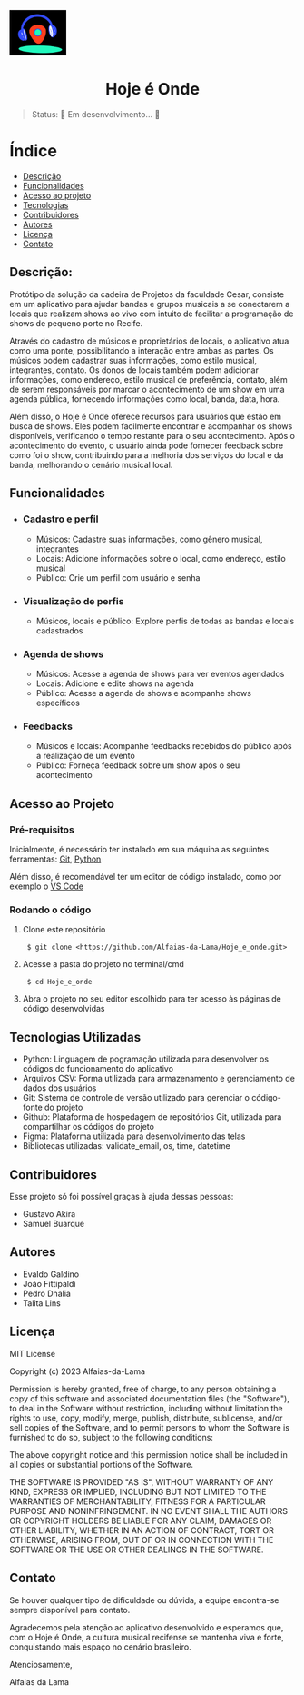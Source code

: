 <p align="left">
    <img width="100" display=inline-block src=logo1.jpg>
<h1 align="center">Hoje é Onde</h1>

>Status: 🚧 Em desenvolvimento... 🚧

# Índice
* [Descrição](#descrição)
* [Funcionalidades](#funcionalidades)
* [Acesso ao projeto](#acesso-ao-projeto)
* [Tecnologias](#tecnologias-utilizadas)
* [Contribuidores](#contribuidores)
* [Autores](#autores)
* [Licença](#licença)
* [Contato](#contato)

## Descrição:
Protótipo da solução da cadeira de Projetos da faculdade Cesar, consiste em um aplicativo para ajudar bandas e grupos musicais a se conectarem a locais que realizam shows ao vivo com intuito de facilitar a programação de shows de pequeno porte no Recife.

Através do cadastro de músicos e proprietários de locais, o aplicativo atua como uma ponte, possibilitando a interação entre ambas as partes. Os músicos podem cadastrar suas informações, como estilo musical, integrantes, contato. Os donos de locais também podem adicionar informações, como endereço, estilo musical de preferência, contato, além de serem responsáveis por marcar o acontecimento de um show em uma agenda pública, fornecendo informações como local, banda, data, hora.

Além disso, o Hoje é Onde oferece recursos para usuários que estão em busca de shows. Eles podem facilmente encontrar e acompanhar os shows disponíveis, verificando o tempo restante para o seu acontecimento. Após o acontecimento do evento, o usuário ainda pode fornecer feedback sobre como foi o show, contribuindo para a melhoria dos serviços do local e da banda, melhorando o cenário musical local.


## Funcionalidades
<ul>
<li><h3>Cadastro e perfil</h3></li>
<ul>
<li>Músicos: Cadastre suas informações, como gênero musical, integrantes</li>
<li>Locais: Adicione informações sobre o local, como endereço, estilo musical</li>
<li>Público: Crie um perfil com usuário e senha</li>
</ul>
<li><h3>Visualização de perfis</h3></li>
<ul>
<li>Músicos, locais e público: Explore perfis de todas as bandas e locais cadastrados</li>
</ul>
<li><h3>Agenda de shows</h3></li>
<ul>
<li>Músicos: Acesse a agenda de shows para ver eventos agendados</li>
<li>Locais: Adicione e edite shows na agenda</li>
<li>Público: Acesse a agenda de shows e acompanhe shows específicos</li>
</ul>
<li><h3>Feedbacks</h3></li>
<ul>
<li>Músicos e locais: Acompanhe feedbacks recebidos do público após a realização de um evento</li>
<li>Público: Forneça feedback sobre um show após o seu acontecimento</li>
</ul>
</ul>


## Acesso ao Projeto
### Pré-requisitos

Inicialmente, é necessário ter instalado em sua máquina as seguintes ferramentas:
[Git](https://git-scm.com), [Python](https://www.python.org/downloads/)

Além disso, é recomendável ter um editor de código instalado, como por exemplo o [VS Code](https://code.visualstudio.com)

### Rodando o código
1. Clone este repositório

        $ git clone <https://github.com/Alfaias-da-Lama/Hoje_e_onde.git>

2. Acesse a pasta do projeto no terminal/cmd

        $ cd Hoje_e_onde

3. Abra o projeto no seu editor escolhido para ter acesso às páginas de código desenvolvidas



## Tecnologias Utilizadas
* Python: Linguagem de pogramação utilizada para desenvolver os códigos do funcionamento do aplicativo
* Arquivos CSV: Forma utilizada para armazenamento e gerenciamento de dados dos usuários
* Git: Sistema de controle de versão utilizado para gerenciar o código-fonte do projeto
* Github: Plataforma de hospedagem de repositórios Git, utilizada para compartilhar os códigos do projeto
* Figma: Plataforma utilizada para desenvolvimento das telas
* Bibliotecas utilizadas: validate_email, os, time, datetime


## Contribuidores
Esse projeto só foi possível graças à ajuda dessas pessoas:
* Gustavo Akira
* Samuel Buarque



## Autores
* Evaldo Galdino
* João Fittipaldi
* Pedro Dhalia
* Talita Lins



## Licença
MIT License

Copyright (c) 2023 Alfaias-da-Lama

Permission is hereby granted, free of charge, to any person obtaining a copy
of this software and associated documentation files (the "Software"), to deal
in the Software without restriction, including without limitation the rights
to use, copy, modify, merge, publish, distribute, sublicense, and/or sell
copies of the Software, and to permit persons to whom the Software is
furnished to do so, subject to the following conditions:

The above copyright notice and this permission notice shall be included in all
copies or substantial portions of the Software.

THE SOFTWARE IS PROVIDED "AS IS", WITHOUT WARRANTY OF ANY KIND, EXPRESS OR
IMPLIED, INCLUDING BUT NOT LIMITED TO THE WARRANTIES OF MERCHANTABILITY,
FITNESS FOR A PARTICULAR PURPOSE AND NONINFRINGEMENT. IN NO EVENT SHALL THE
AUTHORS OR COPYRIGHT HOLDERS BE LIABLE FOR ANY CLAIM, DAMAGES OR OTHER
LIABILITY, WHETHER IN AN ACTION OF CONTRACT, TORT OR OTHERWISE, ARISING FROM,
OUT OF OR IN CONNECTION WITH THE SOFTWARE OR THE USE OR OTHER DEALINGS IN THE
SOFTWARE.


## Contato
Se houver qualquer tipo de dificuldade ou dúvida, a equipe encontra-se sempre disponível para contato.

Agradecemos pela atenção ao aplicativo desenvolvido e esperamos que, com o Hoje é Onde, a cultura musical recifense se mantenha viva e forte, conquistando mais espaço no cenário brasileiro.

Atenciosamente, 

Alfaias da Lama